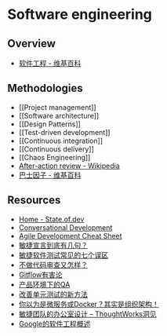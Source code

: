# Software engineering

## Overview

- [软件工程 - 维基百科](https://zh.wikipedia.org/wiki/%E8%BD%AF%E4%BB%B6%E5%B7%A5%E7%A8%8B)

## Methodologies

- [[Project management]]
- [[Software architecture]]
- [[Design Patterns]]
- [[Test-driven development]]
- [[Continuous integration]]
- [[Continuous delivery]]
- [[Chaos Engineering]]
- [After-action review - Wikipedia](https://en.wikipedia.org/wiki/After-action_review)
- [巴士因子 - 维基百科](https://zh.wikipedia.org/wiki/%E5%B7%B4%E5%A3%AB%E5%9B%A0%E5%AD%90)

## Resources

- [Home - State.of.dev](https://stateofdev.com/)
- [Conversational Development](http://conversationaldevelopment.com/)
- [Agile Development Cheat Sheet](http://cheatsheetworld.com/programming/agile-development-cheat-sheet/)
- [敏捷宣言到底有几句？](http://insights.thoughtworkers.org/how-many-words-in-agile-manifesto/)
- [敏捷软件测试常见的七个误区](http://insights.thoughtworkers.org/agile-testing-misunderstanding/)
- [不做代码审查又怎样？](http://insights.thoughtworkers.org/without-code-review/)
- [Gitflow有害论](http://insights.thoughtworkers.org/gitflow-consider-harmful/)
- [产品环境下的QA](http://insights.thoughtworkers.org/qa-in-production-practice/)
- [改善单元测试的新方法](http://insights.thoughtworkers.org/improve-the-effectiveness-of-unit-testing/)
- [你以为是微服务或Docker？其实是组织架构！](http://insights.thoughtworkers.org/microservices-docker-organization-transfermation/)
- [敏捷团队的办公室设计 – ThoughtWorks洞见](http://insights.thoughtworkers.org/office-designed-by-agile-team/)
- [Google的软件工程概述](https://mp.weixin.qq.com/s/JT4ZajZUlE0NXnIGNw-HkQ)
